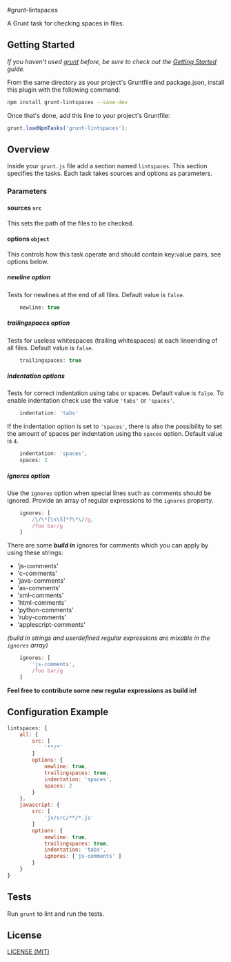 #grunt-lintspaces

A Grunt task for checking spaces in files.

## Getting Started
_If you haven't used [grunt](http://gruntjs.com/) before, be sure to check out the [Getting Started](https://github.com/cowboy/grunt/blob/master/docs/getting_started.md) guide._

From the same directory as your project's Gruntfile and package.json, install this plugin with the following command:

```bash
npm install grunt-lintspaces --save-dev
```

Once that's done, add this line to your project's Gruntfile:

```js
grunt.loadNpmTasks('grunt-lintspaces');
```

## Overview

Inside your `grunt.js` file add a section named `lintspaces`. This section specifies the tasks. Each task takes sources and options as parameters.

### Parameters

#### sources ```src```

This sets the path of the files to be checked.

#### options ```object```

This controls how this task operate and should contain key:value pairs, see options below.

##### newline option

Tests for newlines at the end of all files. Default value is `false`.

```javascript
	newline: true
```

##### trailingspaces option

Tests for useless whitespaces (trailing whitespaces) at each lineending of all files. Default value is `false`.

```javascript
	trailingspaces: true
```

##### indentation options

Tests for correct indentation using tabs or spaces. Default value is `false`. To enable indentation check use the value `'tabs'` or `'spaces'`.

```javascript
	indentation: 'tabs'
```

If the indentation option is set to `'spaces'`, there is also the possibility to set the amount of spaces per indentation using the `spaces` option. Default value is `4`.

```javascript
	indentation: 'spaces',
	spaces: 2
```

##### ignores option

Use the `ignores` option when special lines such as comments should be ignored. Provide an array of regular expressions to the `ignores` property.

```javascript
	ignores: [
		/\/\*[\s\S]*?\*\//g,
		/foo bar/g
	]
```

There are some _**build in**_ ignores for comments which you can apply by using these strings:

* 'js-comments'
* 'c-comments'
* 'java-comments'
* 'as-comments'
* 'xml-comments'
* 'html-comments'
* 'python-comments'
* 'ruby-comments'
* 'applescript-comments'

_(build in strings and userdefined regular expressions are mixable in the `ignores` array)_

```javascript
	ignores: [
		'js-comments',
		/foo bar/g
	]
```

**Feel free to contribute some new regular expressions as build in!**

## Configuration Example

```javascript
lintspaces: {
	all: {
		src: [
			'**/*'
		]
		options: {
			newline: true,
			trailingspaces: true,
			indentation: 'spaces',
			spaces: 2
		}
	},
	javascript: {
		src: [
			'js/src/**/*.js'
		]
		options: {
			newline: true,
			trailingspaces: true,
			indentation: 'tabs',
			ignores: ['js-comments'	]
		}
	}
}
```

## Tests
Run `grunt` to lint and run the tests.

## License

[LICENSE (MIT)](LICENSE)
